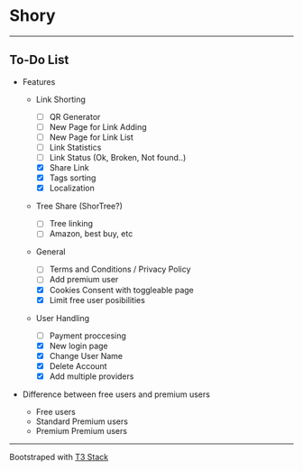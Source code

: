 # Shory

---

## To-Do List

- Features

  - Link Shorting

    - [ ] QR Generator
    - [ ] New Page for Link Adding
    - [ ] New Page for Link List
    - [ ] Link Statistics
    - [ ] Link Status (Ok, Broken, Not found..)
    - [x] Share Link
    - [x] Tags sorting
    - [x] Localization

  - Tree Share (ShorTree?)

    - [ ] Tree linking
    - [ ] Amazon, best buy, etc

  - General

    - [ ] Terms and Conditions / Privacy Policy
    - [ ] Add premium user
    - [x] Cookies Consent with toggleable page
    - [x] Limit free user posibilities

  - User Handling

    - [ ] Payment proccesing
    - [x] New login page
    - [x] Change User Name
    - [x] Delete Account
    - [x] Add multiple providers

- Difference between free users and premium users
  - Free users
  - Standard Premium users
  - Premium Premium users

---

Bootstraped with [T3 Stack](https://create.t3.gg/)
